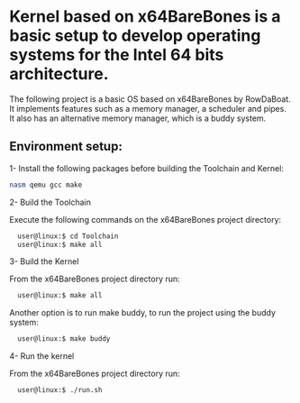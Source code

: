 # Kernel based on x64BareBones is a basic setup to develop operating systems for the Intel 64 bits architecture.

The following project is a basic OS based on x64BareBones by RowDaBoat. It implements features such as a memory manager, a scheduler and pipes. It also has an alternative memory manager, which is a buddy system.

## Environment setup:

1- Install the following packages before building the Toolchain and Kernel:

```bash
nasm qemu gcc make
```

2- Build the Toolchain

Execute the following commands on the x64BareBones project directory:

```bash
  user@linux:$ cd Toolchain
  user@linux:$ make all
```

3- Build the Kernel

From the x64BareBones project directory run:

```bash
  user@linux:$ make all
```

Another option is to run make buddy, to run the project using the buddy system:

```bash
  user@linux:$ make buddy
```

4- Run the kernel

From the x64BareBones project directory run:

```bash
  user@linux:$ ./run.sh
```